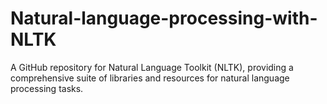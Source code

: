 # Natural-language-processing-with-NLTK
A GitHub repository for Natural Language Toolkit (NLTK), providing a comprehensive suite of libraries and resources for natural language processing tasks.
